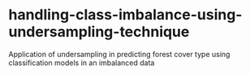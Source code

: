 # handling-class-imbalance-using-undersampling-technique
Application of undersampling in predicting forest cover type using classification models in an imbalanced data
